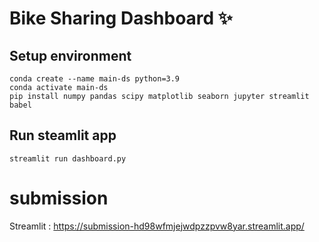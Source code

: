 # Bike Sharing Dashboard ✨

## Setup environment
```
conda create --name main-ds python=3.9
conda activate main-ds
pip install numpy pandas scipy matplotlib seaborn jupyter streamlit babel
```

## Run steamlit app
```
streamlit run dashboard.py
```


# submission
Streamlit : https://submission-hd98wfmjejwdpzzpvw8yar.streamlit.app/
